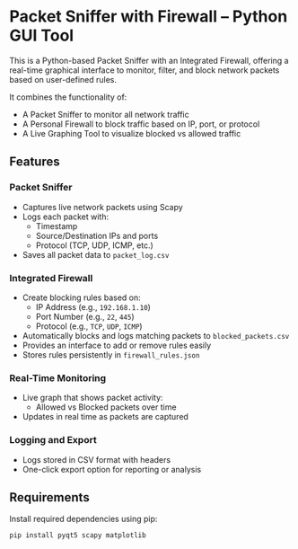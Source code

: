 # Packet Sniffer with Firewall – Python GUI Tool

This is a Python-based Packet Sniffer with an Integrated Firewall, offering a real-time graphical interface to monitor, filter, and block network packets based on user-defined rules.

It combines the functionality of:
- A Packet Sniffer to monitor all network traffic
- A Personal Firewall to block traffic based on IP, port, or protocol
- A Live Graphing Tool to visualize blocked vs allowed traffic

## Features

### Packet Sniffer
- Captures live network packets using Scapy
- Logs each packet with:
  - Timestamp
  - Source/Destination IPs and ports
  - Protocol (TCP, UDP, ICMP, etc.)
- Saves all packet data to `packet_log.csv`

### Integrated Firewall
- Create blocking rules based on:
  - IP Address (e.g., `192.168.1.10`)
  - Port Number (e.g., `22`, `445`)
  - Protocol (e.g., `TCP`, `UDP`, `ICMP`)
- Automatically blocks and logs matching packets to `blocked_packets.csv`
- Provides an interface to add or remove rules easily
- Stores rules persistently in `firewall_rules.json`

### Real-Time Monitoring
- Live graph that shows packet activity:
  - Allowed vs Blocked packets over time
- Updates in real time as packets are captured

### Logging and Export
- Logs stored in CSV format with headers
- One-click export option for reporting or analysis

## Requirements

Install required dependencies using pip:

```bash
pip install pyqt5 scapy matplotlib
